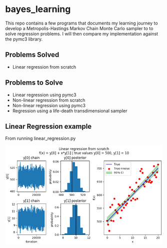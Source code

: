 # bayes_learning
This repo contains a few programs that documents my learning journey
to develop a Metropolis-Hastings Markov Chain Monte Carlo sampler to to solve regression problems. I will then compare my implementation
against the pymc3 library.

## Problems Solved
- Linear regression from scratch

## Problems to Solve
- Linear regression using pymc3
- Non-linear regression from scratch
- Non-linear regression using pymc3
- Regression using a life-death transdimensional sampler

## Linear Regression example
From running linear_regression.py

![Linear regression from scratch](/plots/linear_regression_from_scratch.png)